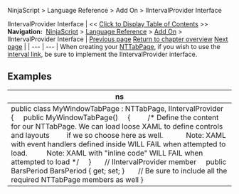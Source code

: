 ﻿
NinjaScript \> Language Reference \> Add On \> IIntervalProvider Interface

IIntervalProvider Interface
| \<\< [Click to Display Table of Contents](iintervalprovider_interface.md) \>\> **Navigation:**     [NinjaScript](ninjascript-1.md) \> [Language Reference](language_reference_wip-1.md) \> [Add On](add_on-1.md) \> IIntervalProvider Interface | [Previous page](iinstrumentprovider_instrument-1.md) [Return to chapter overview](add_on-1.md) [Next page](iintervalprovider_barsperiod-1.md) |
| --- | --- |
When creating your [NTTabPage](nttabpage_class-1.md), if you wish to use the [interval link](linking_windows-1.md), be sure to implement the IIntervalProvider interface.
 
## 
## Examples
| ns |
| --- |
| public class MyWindowTabPage : NTTabPage, IIntervalProvider {      public MyWindowTabPage()      {          /\* Define the content for our NTTabPage. We can load loose XAML to define controls and layouts          if we so choose here as well.             Note: XAML with event handlers defined inside WILL FAIL when attempted to load.           Note: XAML with "inline code" WILL FAIL when attempted to load \*/      }        // IIntervalProvider member      public BarsPeriod BarsPeriod { get; set; }        // Be sure to include all the required NTTabPage members as well } |
